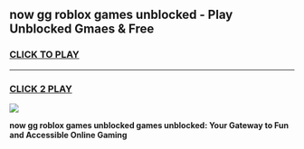 
## now gg roblox games unblocked - Play Unblocked Gmaes & Free
<h3>
<a href="https://premium.freeplayer.one?title=now_gg_roblox_games_unblocked&ref=20F">CLICK TO PLAY</a></h3>
<hr>

<h3>
<a href="https://premium.freeplayer.one?title=now_gg_roblox_games_unblocked&ref=20F">CLICK 2 PLAY</a>
  
</h3>

<a href="https://premium.freeplayer.one?title=now_gg_roblox_games_unblocked&ref=20F/"><img src="https://clearcache.store/games.png"></a>


**now gg roblox games unblocked games unblocked: Your Gateway to Fun and Accessible Online Gaming**

